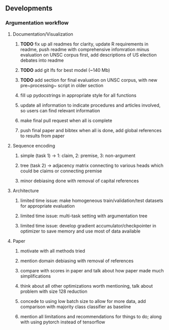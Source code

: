 Developments
------------

### Argumentation workflow

1.  Documentation/Visualization

    1.  **TODO** fix up all readmes for clarity, update R
        requirements in readme, push readme with comprehensive
        infomration minus evaluation on UNSC corpus first, add
        descriptions of US election debates into readme

    2.  **TODO** add git lfs for best model (\~140 Mb)

    3.  **TODO** add section for final evaluation on UNSC
        corpus, with new pre~processing~ script in older section

    4.  fill up pydocstrings in appropriate style for all functions

    5.  update all information to indicate procedures and articles
        involved, so users can find relevant information

    6.  make final pull request when all is complete

    7.  push final paper and bibtex when all is done, add global
        references to results from paper

2.  Sequence encoding

    1.  simple (task 1) -\> 1: claim, 2: premise, 3: non-argument

    2.  tree (task 2) -\> adjacency matrix connecting to various heads
        which could be claims or connecting premise

    3.  minor debiasing done with removal of capital references

3.  Architecture

    1.  limited time issue: make homogeneous train/validation/test
        datasets for appropriate evaluation

    2.  limited time issue: multi-task setting with argumentation tree

    3.  limited time issue: develop gradient accumulator/checkpointer in
        optimizer to save memory and use most of data available

4.  Paper

    1.  motivate with all methods tried

    2.  mention domain debiasing with removal of references

    3.  compare with scores in paper and talk about how paper made much
        simplifications

    4.  think about all other optimizations worth mentioning, talk about
        problem with size 128 reduction

    5.  concede to using low batch size to allow for more data, add
        comparison with majority class classifier as baseline

    6.  mention all limitations and recommendations for things to do;
        along with using pytorch instead of tensorflow
